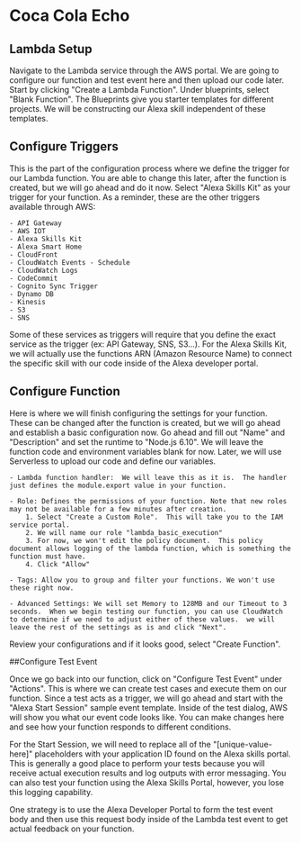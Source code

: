 # Coca Cola Echo

## Lambda Setup

Navigate to the Lambda service through the AWS portal.  We are going to configure our function and test event here and then upload our code later.  Start by clicking "Create a Lambda Function".  Under blueprints, select "Blank Function".  The Blueprints give you starter templates for different projects.  We will be constructing our Alexa skill independent of these templates.

## Configure Triggers

This is the part of the configuration process where we define the trigger for our Lambda function.  You are able to change this later, after the function is created, but we will go ahead and do it now.  Select "Alexa Skills Kit" as your trigger for your function.  As a reminder, these are the other triggers available through AWS:

	- API Gateway
	- AWS IOT
	- Alexa Skills Kit
	- Alexa Smart Home
	- CloudFront
	- CloudWatch Events - Schedule
	- CloudWatch Logs
	- CodeCommit
	- Cognito Sync Trigger
	- Dynamo DB
	- Kinesis
	- S3
	- SNS

Some of these services as triggers will require that you define the exact service as the trigger (ex: API Gateway, SNS, S3...).  For the Alexa Skills Kit, we will actually use the functions ARN (Amazon Resource Name) to connect the specific skill with our code inside of the Alexa developer portal.


## Configure Function

Here is where we will finish configuring the settings for your function.  These can be changed after the function is created, but we will go ahead and establish a basic configuration now.  Go ahead and fill out "Name" and "Description" and set the runtime to "Node.js 6.10".  We will leave the function code and environment variables blank for now.  Later, we will use Serverless to upload our code and define our variables.

	- Lambda function handler:  We will leave this as it is.  The handler just defines the module.export value in your function. 

	- Role: Defines the permissions of your function. Note that new roles may not be available for a few minutes after creation.
		1. Select "Create a Custom Role".  This will take you to the IAM service portal.  
		2. We will name our role "lambda_basic_execution"
		3. For now, we won't edit the policy document.  This policy document allows logging of the lambda function, which is something the function must have.
		4. Click "Allow"

	- Tags: Allow you to group and filter your functions. We won't use these right now.  

	- Advanced Settings: We will set Memory to 128MB and our Timeout to 3 seconds.  When we begin testing our function, you can use CloudWatch 	 to determine if we need to adjust either of these values.  we will leave the rest of the settings as is and click "Next".

Review your configurations and if it looks good, select "Create Function".


##Configure Test Event

Once we go back into our function, click on "Configure Test Event" under "Actions".  This is where we can create test cases and execute them on our function.  Since a test acts as a trigger, we will go ahead and start with the "Alexa Start Session" sample event template.  Inside of the test dialog, AWS will show you what our event code looks like.  You can make changes here and see how your function responds to different conditions.  

For the Start Session, we will need to replace all of the "[unique-value-here]" placeholders with your application ID found on the Alexa skills portal.  This is generally a good place to perform your tests because you will receive actual execution results and log outputs with error messaging.  You can also test your function using the Alexa Skills Portal, however, you lose this logging capability.

One strategy is to use the Alexa Developer Portal to form the test event body and then use this request body inside of the Lambda test event to get actual feedback on your function.



